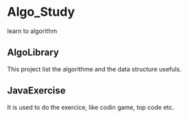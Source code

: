 Algo_Study
==========

learn to algorithm

AlgoLibrary 
-----------
This project list the algorithme and the data structure usefuls.

JavaExercise
------------
It is used to do the exercice, like codin game, top code etc.
